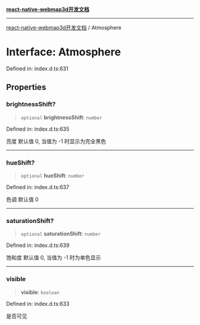[**react-native-webmap3d开发文档**](../README.md)

***

[react-native-webmap3d开发文档](../globals.md) / Atmosphere

# Interface: Atmosphere

Defined in: index.d.ts:631

## Properties

### brightnessShift?

> `optional` **brightnessShift**: `number`

Defined in: index.d.ts:635

亮度 默认值 0, 当值为 -1 时显示为完全黑色

***

### hueShift?

> `optional` **hueShift**: `number`

Defined in: index.d.ts:637

色调 默认值 0

***

### saturationShift?

> `optional` **saturationShift**: `number`

Defined in: index.d.ts:639

饱和度 默认值 0, 当值为 -1 时为单色显示

***

### visible

> **visible**: `boolean`

Defined in: index.d.ts:633

是否可见
